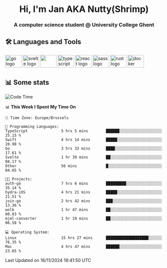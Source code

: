 <h1 align="center">Hi, I'm Jan AKA Nutty(Shrimp)</h1>
<h3 align="center">A computer science student @ University College Ghent</h3>

<h2 align="left">🛠️ Languages and Tools</h2>

###

<div align="left">
  <img src="https://cdn.jsdelivr.net/gh/devicons/devicon/icons/go/go-original.svg" height="40" width="52" alt="go logo"  />
  <img src="https://cdn.jsdelivr.net/gh/devicons/devicon@latest/icons/svelte/svelte-original.svg"  height="40" width="52" alt="svelte logo" />
  <img src="https://cdn.jsdelivr.net/gh/devicons/devicon@latest/icons/tailwindcss/tailwindcss-original.svg" height="40" width="52" />
  <img src="https://cdn.jsdelivr.net/gh/devicons/devicon/icons/typescript/typescript-original.svg" height="40" width="52" alt="typescript logo"  />
  <img src="https://cdn.jsdelivr.net/gh/devicons/devicon/icons/react/react-original.svg" height="40" width="52" alt="react logo"  />
  <img src="https://cdn.jsdelivr.net/gh/devicons/devicon/icons/sass/sass-original.svg" height="40" width="52" alt="sass logo"  />
  <img src="https://cdn.jsdelivr.net/gh/devicons/devicon@latest/icons/rust/rust-original.svg" height="40" width="52" alt="rust logo" />
  <img src="https://cdn.jsdelivr.net/gh/devicons/devicon/icons/docker/docker-original.svg" height="40" width="52" alt="docker logo"  />
</div>

<h2>📊 Some stats</h2>

<!--START_SECTION:waka-->
![Code Time](http://img.shields.io/badge/Code%20Time-5%2C255%20hrs%204%20mins-blue)

📊 **This Week I Spent My Time On** 

```text
🕑︎ Time Zone: Europe/Brussels

💬 Programming Languages: 
TypeScript               5 hrs 5 mins        ██████░░░░░░░░░░░░░░░░░░░   25.15 % 
Swift                    4 hrs 14 mins       █████░░░░░░░░░░░░░░░░░░░░   20.98 % 
Go                       3 hrs 33 mins       ████░░░░░░░░░░░░░░░░░░░░░   17.61 % 
Svelte                   1 hr 39 mins        ██░░░░░░░░░░░░░░░░░░░░░░░   08.17 % 
Other                    56 mins             █░░░░░░░░░░░░░░░░░░░░░░░░   04.65 % 

🐱‍💻 Projects: 
auth-go                  7 hrs 6 mins        █████████░░░░░░░░░░░░░░░░   35.14 % 
hydra-iOS                4 hrs 21 mins       █████░░░░░░░░░░░░░░░░░░░░   21.51 % 
join-go                  2 hrs 42 mins       ███░░░░░░░░░░░░░░░░░░░░░░   13.36 % 
wolk                     1 hr 47 mins        ██░░░░░░░░░░░░░░░░░░░░░░░   08.83 % 
mjml-converter           1 hr 19 mins        ██░░░░░░░░░░░░░░░░░░░░░░░   06.58 % 

💻 Operating System: 
Linux                    15 hrs 27 mins      ███████████████████░░░░░░   76.35 % 
Mac                      4 hrs 47 mins       ██████░░░░░░░░░░░░░░░░░░░   23.65 % 
```


 Last Updated on 16/11/2024 18:41:50 UTC
<!--END_SECTION:waka-->
